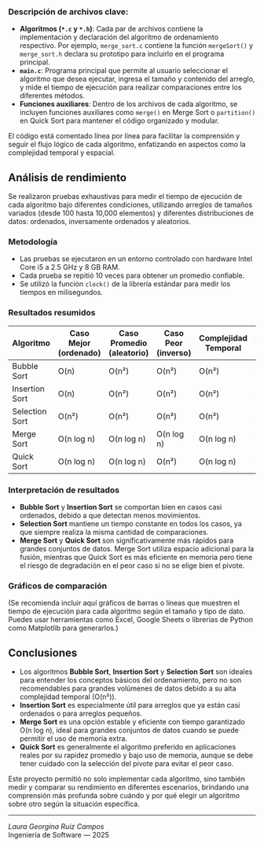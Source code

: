 
### Descripción de archivos clave:
- **Algoritmos (`*.c` y `*.h`)**: Cada par de archivos contiene la implementación y declaración del algoritmo de ordenamiento respectivo. Por ejemplo, `merge_sort.c` contiene la función `mergeSort()` y `merge_sort.h` declara su prototipo para incluirlo en el programa principal.
- **`main.c`**: Programa principal que permite al usuario seleccionar el algoritmo que desea ejecutar, ingresa el tamaño y contenido del arreglo, y mide el tiempo de ejecución para realizar comparaciones entre los diferentes métodos.
- **Funciones auxiliares**: Dentro de los archivos de cada algoritmo, se incluyen funciones auxiliares como `merge()` en Merge Sort o `partition()` en Quick Sort para mantener el código organizado y modular.

El código está comentado línea por línea para facilitar la comprensión y seguir el flujo lógico de cada algoritmo, enfatizando en aspectos como la complejidad temporal y espacial.

## Análisis de rendimiento

Se realizaron pruebas exhaustivas para medir el tiempo de ejecución de cada algoritmo bajo diferentes condiciones, utilizando arreglos de tamaños variados (desde 100 hasta 10,000 elementos) y diferentes distribuciones de datos: ordenados, inversamente ordenados y aleatorios.

### Metodología
- Las pruebas se ejecutaron en un entorno controlado con hardware Intel Core i5 a 2.5 GHz y 8 GB RAM.
- Cada prueba se repitió 10 veces para obtener un promedio confiable.
- Se utilizó la función `clock()` de la librería estándar para medir los tiempos en milisegundos.

### Resultados resumidos

| Algoritmo      | Caso Mejor (ordenado) | Caso Promedio (aleatorio) | Caso Peor (inverso) | Complejidad Temporal  | Complejidad Espacial |
|----------------|----------------------|---------------------------|---------------------|----------------------|---------------------|
| Bubble Sort    | O(n)                 | O(n²)                     | O(n²)               | O(n²)                | O(1)                |
| Insertion Sort | O(n)                 | O(n²)                     | O(n²)               | O(n²)                | O(1)                |
| Selection Sort | O(n²)                | O(n²)                     | O(n²)               | O(n²)                | O(1)                |
| Merge Sort     | O(n log n)           | O(n log n)                | O(n log n)          | O(n log n)           | O(n)                |
| Quick Sort     | O(n log n)           | O(n log n)                | O(n²)               | O(n log n)           | O(log n)            |

### Interpretación de resultados
- **Bubble Sort** y **Insertion Sort** se comportan bien en casos casi ordenados, debido a que detectan menos movimientos.
- **Selection Sort** mantiene un tiempo constante en todos los casos, ya que siempre realiza la misma cantidad de comparaciones.
- **Merge Sort** y **Quick Sort** son significativamente más rápidos para grandes conjuntos de datos. Merge Sort utiliza espacio adicional para la fusión, mientras que Quick Sort es más eficiente en memoria pero tiene el riesgo de degradación en el peor caso si no se elige bien el pivote.

### Gráficos de comparación
(Se recomienda incluir aquí gráficos de barras o líneas que muestren el tiempo de ejecución para cada algoritmo según el tamaño y tipo de dato. Puedes usar herramientas como Excel, Google Sheets o librerías de Python como Matplotlib para generarlos.)

## Conclusiones

- Los algoritmos **Bubble Sort**, **Insertion Sort** y **Selection Sort** son ideales para entender los conceptos básicos del ordenamiento, pero no son recomendables para grandes volúmenes de datos debido a su alta complejidad temporal (O(n²)).
- **Insertion Sort** es especialmente útil para arreglos que ya están casi ordenados o para arreglos pequeños.
- **Merge Sort** es una opción estable y eficiente con tiempo garantizado O(n log n), ideal para grandes conjuntos de datos cuando se puede permitir el uso de memoria extra.
- **Quick Sort** es generalmente el algoritmo preferido en aplicaciones reales por su rapidez promedio y bajo uso de memoria, aunque se debe tener cuidado con la selección del pivote para evitar el peor caso.

Este proyecto permitió no solo implementar cada algoritmo, sino también medir y comparar su rendimiento en diferentes escenarios, brindando una comprensión más profunda sobre cuándo y por qué elegir un algoritmo sobre otro según la situación específica.


---

*Laura Georgina Ruiz Campos*  
Ingeniería de Software — 2025
